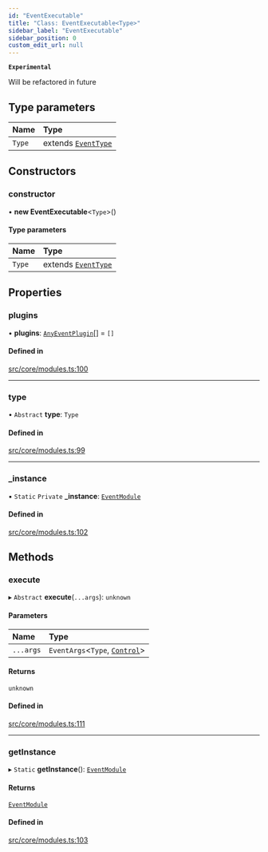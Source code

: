 ```yaml
---
id: "EventExecutable"
title: "Class: EventExecutable<Type>"
sidebar_label: "EventExecutable"
sidebar_position: 0
custom_edit_url: null
---
```


**`Experimental`**

Will be refactored in future

## Type parameters

| Name | Type |
| :------ | :------ |
| `Type` | extends [`EventType`](../enums/EventType.md) |

## Constructors

### constructor

• **new EventExecutable**<`Type`\>()

#### Type parameters

| Name | Type |
| :------ | :------ |
| `Type` | extends [`EventType`](../enums/EventType.md) |

## Properties

### plugins

• **plugins**: [`AnyEventPlugin`](../modules.md#anyeventplugin)[] = `[]`

#### Defined in

[src/core/modules.ts:100](https://github.com/sern-handler/handler/blob/81cdde2/src/core/modules.ts#L100)

___

### type

• `Abstract` **type**: `Type`

#### Defined in

[src/core/modules.ts:99](https://github.com/sern-handler/handler/blob/81cdde2/src/core/modules.ts#L99)

___

### \_instance

▪ `Static` `Private` **\_instance**: [`EventModule`](../modules.md#eventmodule)

#### Defined in

[src/core/modules.ts:102](https://github.com/sern-handler/handler/blob/81cdde2/src/core/modules.ts#L102)

## Methods

### execute

▸ `Abstract` **execute**(`...args`): `unknown`

#### Parameters

| Name | Type |
| :------ | :------ |
| `...args` | `EventArgs`<`Type`, [`Control`](../enums/PluginType.md#control)\> |

#### Returns

`unknown`

#### Defined in

[src/core/modules.ts:111](https://github.com/sern-handler/handler/blob/81cdde2/src/core/modules.ts#L111)

___

### getInstance

▸ `Static` **getInstance**(): [`EventModule`](../modules.md#eventmodule)

#### Returns

[`EventModule`](../modules.md#eventmodule)

#### Defined in

[src/core/modules.ts:103](https://github.com/sern-handler/handler/blob/81cdde2/src/core/modules.ts#L103)
